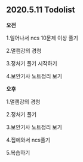 ## 2020.5.11 Todolist

**오전**

1.일어나서 ncs  10문제 이상 풀기

2.멀캠강의 경청

3.정처기 풀기 시작하기

4.보안기사 노트정리 보기



**오후**

1.멀캠강의 경청

2.정처기 풀기

3.보안기사 노트정리 보기

4.집에와서 ncs풀기

5.복습하기